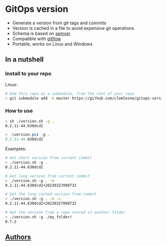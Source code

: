 # GitOps version

- Generate a version from git tags and commits
- Version is cached in a file to avoid expensive git operations
- Schema is based on [semver](https://semver.org/)
- Compatible with [gitflow](https://www.atlassian.com/git/tutorials/comparing-workflows/gitflow-workflow)
- Portable, works on Linux and Windows

## In a nutshell

### Install to your repo

Linux:

```bash
# Add this repo as a submodule, from the root of your repo
> git submodule add -b master https://github.com/clemlesne/gitops-version ./cicd/version
```

### How to use

```bash
> sh ./version.sh -g .
0.2.11-44.630dcd2
```

```powershell
> .\version.ps1 -g .
0.2.11-44.630dcd2
```

Examples:

```bash
# Get short version from current commit
> ./version.sh -g .
0.2.11-44.630dcd2

# Get long version from current commit
> ./version.sh -g . -m
0.2.11-44.630dcd2+20230327090732

# Get the long cached version from commit
> ./version.sh -g . -m -c
0.2.11-44.630dcd2+20230327090732

# Get the version from a repo stored in another folder
> ./version.sh -g ./my_folder/
0.7.2
```

## [Authors](./AUTHORS.md)
